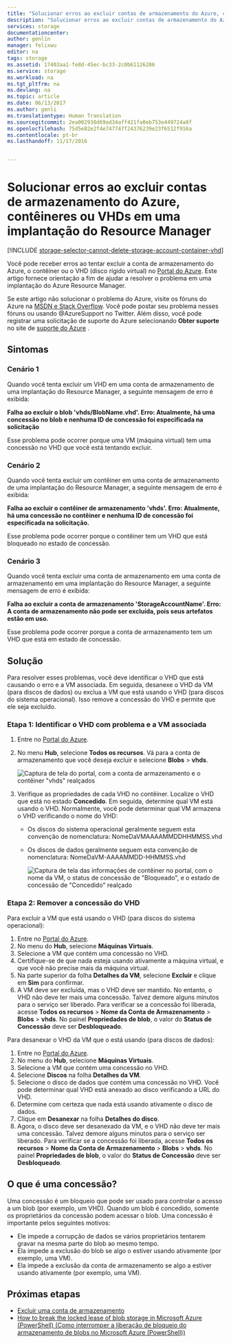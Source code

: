 ```yaml
---
title: "Solucionar erros ao excluir contas de armazenamento do Azure, contêineres ou VHDs em uma implantação do Resource Manager | Microsoft Docs"
description: "Solucionar erros ao excluir contas de armazenamento do Azure, contêineres ou VHDs em uma implantação do Resource Manager"
services: storage
documentationcenter: 
author: genlin
manager: felixwu
editor: na
tags: storage
ms.assetid: 17403aa1-fe8d-45ec-bc33-2c0b61126286
ms.service: storage
ms.workload: na
ms.tgt_pltfrm: na
ms.devlang: na
ms.topic: article
ms.date: 06/13/2017
ms.author: genli
ms.translationtype: Human Translation
ms.sourcegitcommit: 2ea002938d69ad34aff421fa0eb753e449724a8f
ms.openlocfilehash: 75d5e82e2f4e747747f24376239e23f6512f916a
ms.contentlocale: pt-br
ms.lasthandoff: 11/17/2016


---
```

# <a name="troubleshoot-errors-when-you-delete-azure-storage-accounts-containers-or-vhds-in-a-resource-manager-deployment"></a>Solucionar erros ao excluir contas de armazenamento do Azure, contêineres ou VHDs em uma implantação do Resource Manager
[!INCLUDE [storage-selector-cannot-delete-storage-account-container-vhd](../../includes/storage-selector-cannot-delete-storage-account-container-vhd.md)]

Você pode receber erros ao tentar excluir a conta de armazenamento do Azure, o contêiner ou o VHD (disco rígido virtual) no [Portal do Azure](https://portal.azure.com). Este artigo fornece orientação a fim de ajudar a resolver o problema em uma implantação do Azure Resource Manager.

Se este artigo não solucionar o problema do Azure, visite os fóruns do Azure na [MSDN e Stack Overflow](https://azure.microsoft.com/support/forums/). Você pode postar seu problema nesses fóruns ou usando @AzureSupport no Twitter. Além disso, você pode registrar uma solicitação de suporte do Azure selecionando **Obter suporte** no site de [suporte do Azure](https://azure.microsoft.com/support/options/) .

## <a name="symptoms"></a>Sintomas
### <a name="scenario-1"></a>Cenário 1
Quando você tenta excluir um VHD em uma conta de armazenamento de uma implantação do Resource Manager, a seguinte mensagem de erro é exibida:

**Falha ao excluir o blob 'vhds/BlobName.vhd'. Erro: Atualmente, há uma concessão no blob e nenhuma ID de concessão foi especificada na solicitação**

Esse problema pode ocorrer porque uma VM (máquina virtual) tem uma concessão no VHD que você está tentando excluir.

### <a name="scenario-2"></a>Cenário 2
Quando você tenta excluir um contêiner em uma conta de armazenamento de uma implantação do Resource Manager, a seguinte mensagem de erro é exibida:

**Falha ao excluir o contêiner de armazenamento 'vhds'. Erro: Atualmente, há uma concessão no contêiner e nenhuma ID de concessão foi especificada na solicitação.**

Esse problema pode ocorrer porque o contêiner tem um VHD que está bloqueado no estado de concessão.

### <a name="scenario-3"></a>Cenário 3
Quando você tenta excluir uma conta de armazenamento em uma conta de armazenamento em uma implantação do Resource Manager, a seguinte mensagem de erro é exibida:

**Falha ao excluir a conta de armazenamento 'StorageAccountName'. Erro: A conta de armazenamento não pode ser excluída, pois seus artefatos estão em uso.**

Esse problema pode ocorrer porque a conta de armazenamento tem um VHD que está em estado de concessão.

## <a name="solution"></a>Solução
Para resolver esses problemas, você deve identificar o VHD que está causando o erro e a VM associada. Em seguida, desanexe o VHD da VM (para discos de dados) ou exclua a VM que está usando o VHD (para discos do sistema operacional). Isso remove a concessão do VHD e permite que ele seja excluído.

### <a name="step-1-identify-the-problem-vhd-and-the-associated-vm"></a>Etapa 1: Identificar o VHD com problema e a VM associada
1. Entre no [Portal do Azure](https://portal.azure.com).
2. No menu **Hub**, selecione **Todos os recursos**. Vá para a conta de armazenamento que você deseja excluir e selecione **Blobs** > **vhds**.

    ![Captura de tela do portal, com a conta de armazenamento e o contêiner "vhds" realçados](./media/storage-resource-manager-cannot-delete-storage-account-container-vhd/opencontainer.png)
3. Verifique as propriedades de cada VHD no contêiner. Localize o VHD que está no estado **Concedido**. Em seguida, determine qual VM está usando o VHD. Normalmente, você pode determinar qual VM armazena o VHD verificando o nome do VHD:

   * Os discos do sistema operacional geralmente seguem esta convenção de nomenclatura: NomeDaVMAAAAMMDDHHMMSS.vhd
   * Os discos de dados geralmente seguem esta convenção de nomenclatura: NomeDaVM-AAAAMMDD-HHMMSS.vhd

     ![Captura de tela das informações de contêiner no portal, com o nome da VM, o status de concessão de "Bloqueado", e o estado de concessão de "Concedido" realçado](./media/storage-resource-manager-cannot-delete-storage-account-container-vhd/locatevm.png)

### <a name="step-2-remove-the-lease-from-the-vhd"></a>Etapa 2: Remover a concessão do VHD
Para excluir a VM que está usando o VHD (para discos do sistema operacional):

1. Entre no [Portal do Azure](https://portal.azure.com).
2. No menu do **Hub**, selecione **Máquinas Virtuais**.
3. Selecione a VM que contém uma concessão no VHD.
4. Certifique-se de que nada esteja usando ativamente a máquina virtual, e que você não precise mais da máquina virtual.
5. Na parte superior da folha **Detalhes da VM**, selecione **Excluir** e clique em **Sim** para confirmar.
6. A VM deve ser excluída, mas o VHD deve ser mantido. No entanto, o VHD não deve ter mais uma concessão. Talvez demore alguns minutos para o serviço ser liberado. Para verificar se a concessão foi liberada, acesse **Todos os recursos** > **Nome da Conta de Armazenamento** > **Blobs** > **vhds**. No painel **Propriedades de blob**, o valor do **Status de Concessão** deve ser **Desbloqueado**.

Para desanexar o VHD da VM que o está usando (para discos de dados):

1. Entre no [Portal do Azure](https://portal.azure.com).
2. No menu do **Hub**, selecione **Máquinas Virtuais**.
3. Selecione a VM que contém uma concessão no VHD.
4. Selecione **Discos** na folha **Detalhes da VM**.
5. Selecione o disco de dados que contém uma concessão no VHD. Você pode determinar qual VHD está anexado ao disco verificando a URL do VHD.
6. Determine com certeza que nada está usando ativamente o disco de dados.
7. Clique em **Desanexar** na folha **Detalhes do disco**.
8. Agora, o disco deve ser desanexado da VM, e o VHD não deve ter mais uma concessão. Talvez demore alguns minutos para o serviço ser liberado. Para verificar se a concessão foi liberada, acesse **Todos os recursos** > **Nome da Conta de Armazenamento** > **Blobs** > **vhds**. No painel **Propriedades de blob**, o valor do **Status de Concessão** deve ser **Desbloqueado**.

## <a name="what-is-a-lease"></a>O que é uma concessão?
Uma concessão é um bloqueio que pode ser usado para controlar o acesso a um blob (por exemplo, um VHD). Quando um blob é concedido, somente os proprietários da concessão podem acessar o blob. Uma concessão é importante pelos seguintes motivos:

* Ele impede a corrupção de dados se vários proprietários tentarem gravar na mesma parte do blob ao mesmo tempo.
* Ela impede a exclusão do blob se algo o estiver usando ativamente (por exemplo, uma VM).
* Ela impede a exclusão da conta de armazenamento se algo a estiver usando ativamente (por exemplo, uma VM).

## <a name="next-steps"></a>Próximas etapas
* [Excluir uma conta de armazenamento](storage-create-storage-account.md#delete-a-storage-account)
* [How to break the locked lease of blob storage in Microsoft Azure (PowerShell) (Como interromper a liberação de bloqueio do armazenamento de blobs no Microsoft Azure (PowerShell))](https://gallery.technet.microsoft.com/scriptcenter/How-to-break-the-locked-c2cd6492)

